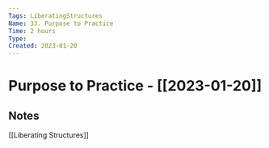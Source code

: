 ```yaml
---
Tags: LiberatingStructures
Name: 33. Purpose to Practice
Time: 2 hours
Type: 
Created: 2023-01-20
---
```

# Purpose to Practice - [[2023-01-20]]
## Notes

[[Liberating Structures]]